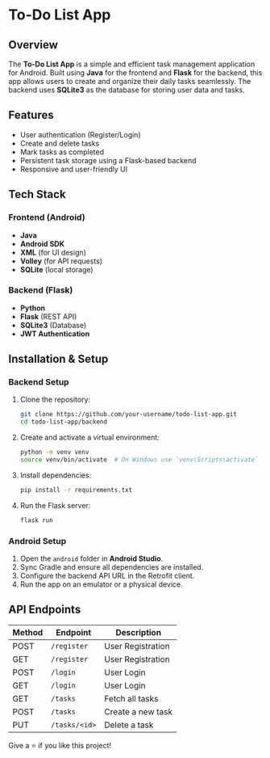 # To-Do List App

## Overview
The **To-Do List App** is a simple and efficient task management application for Android. Built using **Java** for the frontend and **Flask** for the backend, this app allows users to create and organize their daily tasks seamlessly. The backend uses **SQLite3** as the database for storing user data and tasks.

## Features
- User authentication (Register/Login)
- Create and delete tasks
- Mark tasks as completed
- Persistent task storage using a Flask-based backend
- Responsive and user-friendly UI

## Tech Stack
### Frontend (Android)
- **Java**
- **Android SDK**
- **XML** (for UI design)
- **Volley** (for API requests)
- **SQLite** (local storage)

### Backend (Flask)
- **Python**
- **Flask** (REST API)
- **SQLite3** (Database)
- **JWT Authentication**

## Installation & Setup
### Backend Setup
1. Clone the repository:
   ```bash
   git clone https://github.com/your-username/todo-list-app.git
   cd todo-list-app/backend
   ```
2. Create and activate a virtual environment:
   ```bash
   python -m venv venv
   source venv/bin/activate  # On Windows use `venv\Scripts\activate`
   ```
3. Install dependencies:
   ```bash
   pip install -r requirements.txt
   ```
4. Run the Flask server:
   ```bash
   flask run
   ```

### Android Setup
1. Open the `android` folder in **Android Studio**.
2. Sync Gradle and ensure all dependencies are installed.
3. Configure the backend API URL in the Retrofit client.
4. Run the app on an emulator or a physical device.

## API Endpoints
| Method | Endpoint | Description |
|--------|-------------|----------------|
| POST   | `/register` | User Registration |
| GET   | `/register` | User Registration |
| POST   | `/login` | User Login |
| GET   | `/login` | User Login |
| GET    | `/tasks` | Fetch all tasks |
| POST   | `/tasks` | Create a new task |
| PUT    | `/tasks/<id>` | Delete a task |

Give a ⭐ if you like this project!

